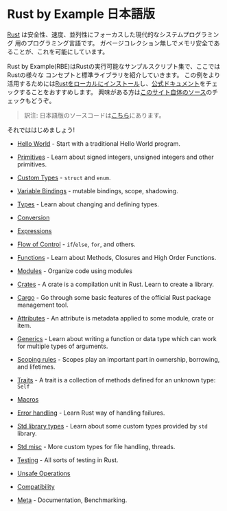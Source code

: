 <!--
# Rust by Example
-->
# Rust by Example 日本語版

<!--
[Rust][rust] is a modern systems programming language focusing on safety, speed,
and concurrency. It accomplishes these goals by being memory safe without using 
garbage collection.
-->
[Rust][rust] は安全性、速度、並列性にフォーカスした現代的なシステムプログラミング
用のプログラミング言語です。
ガベージコレクション無しでメモリ安全であることが、これを可能にしています。

<!--
Rust by Example (RBE) is a collection of runnable examples that illustrate various Rust
concepts and standard libraries. To get even more out of these examples, don't forget
to [install Rust locally][install] and check out the [official docs][std]. 
Additionally for the curious, you can also [check out the source code for this site][home].
-->
Rust by Example(RBE)はRustの実行可能なサンプルスクリプト集で、ここではRustの様々な
コンセプトと標準ライブラリを紹介していきます。
この例をより活用するためには[Rustをローカルにインストール][install]し、[公式ドキュメント][std]をチェックすることをおすすめします。
興味がある方は[このサイト自体のソース][home]のチェックもどうぞ。

> 訳注:
> 日本語版のソースコードは[こちら][home-ja]にあります。

<!--
Now let's begin!
-->
それでははじめましょう!

- [Hello World](hello.md) - Start with a traditional Hello World program.

- [Primitives](primitives.md) - Learn about signed integers, unsigned integers and other primitives.

- [Custom Types](custom_types.md) - `struct` and `enum`.

- [Variable Bindings](variable_bindings.md) - mutable bindings, scope, shadowing.

- [Types](types.md) - Learn about changing and defining types.

- [Conversion](conversion.md)

- [Expressions](expression.md)

- [Flow of Control](flow_control.md) - `if`/`else`, `for`, and others.

- [Functions](fn.md) - Learn about Methods, Closures and High Order Functions.

- [Modules](mod.md) - Organize code using modules

- [Crates](crates.md) - A crate is a compilation unit in Rust. Learn to create a library.

- [Cargo](cargo.md) - Go through some basic features of the official Rust package management tool.

- [Attributes](attribute.md) - An attribute is metadata applied to some module, crate or item.

- [Generics](generics.md) - Learn about writing a function or data type which can work for multiple types of arguments.

- [Scoping rules](scope.md) - Scopes play an important part in ownership, borrowing, and lifetimes.

- [Traits](trait.md) - A trait is a collection of methods defined for an unknown type: `Self`

- [Macros](macros.md)

- [Error handling](error.md) - Learn Rust way of handling failures.

- [Std library types](std.md) - Learn about some custom types provided by `std` library.

- [Std misc](std_misc.md) - More custom types for file handling, threads.

- [Testing](testing.md) - All sorts of testing in Rust.

- [Unsafe Operations](unsafe.md)

- [Compatibility](compatibility.md)

- [Meta](meta.md) - Documentation, Benchmarking.


[rust]: https://www.rust-lang.org/
[install]: https://www.rust-lang.org/tools/install
[std]: https://doc.rust-lang.org/std/
[home]: https://github.com/rust-lang/rust-by-example
[home-ja]: https://github.com/rust-lang-ja/rust-by-example-ja
